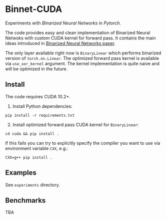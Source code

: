# Binnet-CUDA
Experiments with _Binarized Neural Networks_ in _Pytorch_.

The code provides easy and clean implementation of Binarized Neural Netwoks with custom CUDA kernel for forward pass.
It contains the main ideas introduced in
[Binarized Neural Networks paper](https://papers.nips.cc/paper/2016/file/d8330f857a17c53d217014ee776bfd50-Paper.pdf).

The only layer available right now is `BinaryLinear` which performs
binarized version of `torch.nn.Linear`. The optimized forward pass kernel
is available via `use_xor_kernel` argument.
The kernel implementation is quite naive and will be optimized in the future.


## Install
The code requires CUDA 10.2+.

1. Install Python dependencies:
```shell
pip install -r requirements.txt
```
2. Install optimized forward pass CUDA kernel for `BinaryLinear`:
```
cd cuda && pip install .
```
If this fails you can try to explicitly specify the compiler you want to use via environment
variable `CXX`, e.g.:
```shell
CXX=g++ pip install .
```

## Examples
See `experiments` directory.

## Benchmarks
TBA




